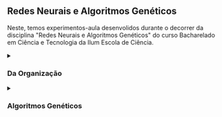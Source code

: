 ## Redes Neurais e Algoritmos Genéticos

Neste, temos experimentos-aula desenvolidos durante o decorrer da disciplina "Redes Neurais e Algoritmos Genéticos" do curso Bacharelado em Ciência e Tecnologia da Ilum Escola de Ciência.


<details><summary><h3>Da Organização</h3></summary>
  

    
    O presente repositório está organizado em duas partes principais: 'AlgoritmosGeneticos' e 'RedesNeurais'. Estas pastas representam o tipo de conteúdo abordado ao decorrer da disciplina. Dentro delas, encontrarão exeperimentos numerados. Dirigir-se à aba desejada para mais informações sobre os mesmos.
    
</details>

<details><summary><h3>Algoritmos Genéticos</h3></summary>
  

Nota: Tópico em construção
    
    experimento A.01 - busca aleatoria:
    experimento A.02 - busca aleatoria:
    experimento A.03 - busca aleatoria:
    experimento A.04 - busca aleatoria:
    experimento A.05 - busca aleatoria:
    
    
</details>